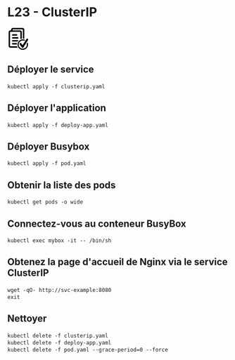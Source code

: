 # L23 - ClusterIP

![Hands-On Files](../images/checked-files-50px.png)

## Déployer le service

    kubectl apply -f clusterip.yaml

## Déployer l'application

    kubectl apply -f deploy-app.yaml

## Déployer Busybox

    kubectl apply -f pod.yaml

## Obtenir la liste des pods

    kubectl get pods -o wide

## Connectez-vous au conteneur BusyBox

    kubectl exec mybox -it -- /bin/sh

## Obtenez la page d'accueil de Nginx via le service ClusterIP

    wget -qO- http://svc-example:8080
    exit

## Nettoyer

    kubectl delete -f clusterip.yaml
    kubectl delete -f deploy-app.yaml
    kubectl delete -f pod.yaml --grace-period=0 --force
